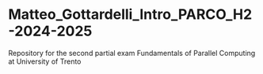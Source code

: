 # Matteo_Gottardelli_Intro_PARCO_H2-2024-2025
Repository for the second partial exam Fundamentals of Parallel Computing at University of Trento
